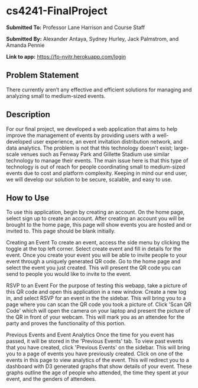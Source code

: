 # cs4241-FinalProject

**Submitted To:** Professor Lane Harrison and Course Staff

**Submitted By:** Alexander Antaya, Sydney Hurley, Jack Palmstrom, and Amanda Pennie

**Link to app:** https://fp-nvitr.herokuapp.com/login

## Problem Statement
There currently aren’t any effective and efficient solutions for managing and analyzing small to medium-sized events.


## Description
For our final project, we developed a web application that aims to help improve the management of events by
providing users with a well-developed user experience, an event invitation distribution network, and data analytics.
The problem is not that this technology doesn't exist; large-scale venues such as Fenway Park and Gillette Stadium use
similar technology to manage their events. The main issue here is that this type of technology is out of reach for
people coordinating small to medium-sized events due to cost and platform complexity. Keeping in mind our end user, we
will develop our solution to be secure, scalable, and easy to use.

## How to Use
To use this application, begin by creating an account. On the home page, select sign up to create an account. After creating an account you will be brought to the home page, this page will show events you are hosted and or invited to. This page should be blank initially.

Creating an Event
To create an event, access the side menu by clicking the toggle at the top left corner. Select create event and fill in details for the event. Once you create your event you will be able to invite people to your event through a uniquely generated QR code. Go to the home page and select the event you just created. This will present the QR code you can send to people you would like to invite to the event.

RSVP to an Event
For the purpose of testing this webapp, take a picture of this QR code and open this application in a new window. Create a new log in, and select RSVP for an event in the the sidebar. This will bring you to a page where you can scan the QR code you took a picture of. Click 'Scan QR Code' which will open the camera on your laptop and present the picture of the QR in front of your webcam. This will mark you as an attendee for the party and proves the functionality of this portion.

Previous Events and Event Analytics
Once the time for you event has passed, it will be stored in the 'Previous Events' tab. To view past events that you have created, click 'Previous Events' on the sidebar. This will bring you to a page of events you have previously created. Click on one of the events in this page to view analytics of the event.
This will redirect you to a dashboard with D3 generated graphs that show details of your event. These graphs outline the age of people who attended, the time they spent at your event, and the genders of attendees.
